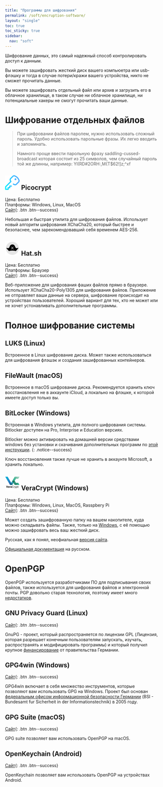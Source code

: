 ```yaml
---
title: "Программы для шифрования"
permalink: /soft/encruption-software/
layout: "single"
toc: true
toc_sticky: true
sidebar:
  nav: "soft"
---
```


Шифрование данных, это самый надежный способ контролировать доступ к данным. 

Вы можете зашифровать жесткий диск вашего компьюетра или usb-флэшку и тогда в случае потери/кражи вашего устройства, никто не сможет прочитать данные. 

Вы можете зашифровать отдельный файл или архив и загрузить его в облачное хранилище, в таком случае ни облачное хранилище, ни потенциальные хакеры не смогут прочитать ваши данные. 

# Шифрование отдельных файлов

> При шифровании файлов паролем, нужно использовать сложный пароль. Удобно использовать парольные фразы. Их легко вводить и запоминать.
>
> Намного проще ввести парольную фразу saddling-cussed-broadcast которая состоит из 25 символов,
> чем случайный пароль той же длинны, например:  YI(RD#2ORH:,M{T$62!]z;^xf

## ![](/assets/soft-icons/picocrypt.png) Picocrypt  
Цена: Бесплатно  
Платформы: Windows, Linux, MacOS  
[Сайт](https://github.com/HACKERALERT/Picocrypt){: .btn .btn--success} 


Небольшая и быстрая утилита для шифрования файлов. Использует новый алгоритм шифрования XChaCha20, который быстрее и безопаснее, чем зарекомендовавший себя временем AES-256.

## ![](/assets/soft-icons/hat-sh.png) Hat.sh  
Цена: Бесплатно  
Платформы: Браузер  
[Сайт](https://hat.sh/){: .btn .btn--success}  

Веб-приложение для шифрования фаших файлов прямо в браузере. Использует XChaCha20-Poly1305 для шифрования файлов. Приложение не отправляет ваши данные на сервера, шифрование происходит на устройствах пользователей. Хороший вариант для тех, кто не может или не хочет устонавливать дополнительные программы.

# Полное шифрование системы

## LUKS (Linux)

Встроенное в Linux шифрование диска. Может также использоваться для шифрования флэшэк и создания зашифрованных контейнеров.

## FileWault (macOS)

Встроенное в macOS шифрование диска. Рекомендуется хранить ключ восстановления не в аккаунте iCloud, а локально на флэшке, к которой имеете доступ только вы.

## BitLocker (Windows)

Встроенная в Windows утилита, для полного шифрования системы. Bitlocker доступен на Pro, Interprise и Education версиях.

Bitlocker можно активировать на домашней версии средствами windows без установки и скачивания дополнительных программ по [этой инструкции](/posts/how-enable-bitlocker-on-windows-home).
{: .notice--success}

Ключ восстановления также лучше не хранить в аккаунте Microsoft, а хранить локально.

## ![](/assets/soft-icons/VeraCrypt.png) VeraCrypt (Windows)
Цена: Бесплатно  
Платформы: Windows, Linux, MacOS, Rasspbery Pi  
[Сайт](https://veracrypt.fr){: .btn .btn--success} 


Может создать зашифрованную папку на вашем накопителе, куда можно складывать файлы. Также, только на [Windows](https://veracrypt.fr/en/Supported%20Systems%20for%20System%20Encryption.html), с её помощью можно зашифровать весь ваш жесткий диск.

Русская, как я понял, неофиальная [версия сайта](https://veracrypt.ru/).

[Официальная документация](https://veracrypt.eu/ru/Documentation.html) на русском.

# OpenPGP

OpenPGP используется разработчиками ПО для подписывания своих файлов, также используется для шифрования файлов и электронной почты. PGP довольно старая технология, поэтому имеет много [недостатков](https://latacora.micro.blog/2019/07/16/the-pgp-problem.html).

## GNU Privacy Guard (Linux)  
[Сайт](https://gnupg.org/){: .btn .btn--success}

GnuPG - проект, который распространяется по лицензии GPL (Лицензия, которая разрешает конечным пользователям запускать, изучать, распространять и модифицировать программы) и который получил крупное [финансирование](https://gnupg.org/blog/20220102-a-new-future-for-gnupg.html) от правительства Германии.

## GPG4win (Windows)  
[Сайт](https://gpg4win.org){: .btn .btn--success}

GPG4win включает в себя множество инструментов, которые позволяют вам использовать GPG на Windows. Проект был основан [федеральным офисом информационной безопасности Германии](https://www.bsi.bund.de/EN/Home/home_node.html) (BSI - Bundesamt fur Sicherheit in der Informationstechnik) в 2005 году. 

## GPG Suite (macOS)  
[Сайт](https://gpgtools.org){: .btn .btn--success}

GPG suite позволяет вам использовать OpenPGP на macOS. 

## OpenKeychain (Android)  
[Сайт](https://www.openkeychain.org){: .btn .btn--success}

OpenKeychain позволяет вам использовать OpenPGP на устройствах Android. 

